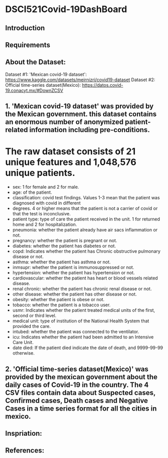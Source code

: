 # DSCI521Covid-19DashBoard

## Introduction 

## Requirements

## About the Dataset: 
Dataset #1: 'Mexican covid-19 dataset': https://www.kaggle.com/datasets/meirnizri/covid19-dataset
Dataset #2: Official time-series dataset(Mexico): https://datos.covid-19.conacyt.mx/#DownZCSV

## 1. 'Mexican covid-19 dataset' was provided by the Mexican government. this dataset contains an enormous number of anonymized patient-related information including pre-conditions. 
# The raw dataset consists of 21 unique features and 1,048,576 unique patients. 
- sex: 1 for female and 2 for male.
- age: of the patient.
- classification: covid test findings. Values 1-3 mean that the patient was diagnosed with covid in different
- degrees. 4 or higher means that the patient is not a carrier of covid or that the test is inconclusive.
- patient type: type of care the patient received in the unit. 1 for returned home and 2 for hospitalization.
- pneumonia: whether the patient already have air sacs inflammation or not.
- pregnancy: whether the patient is pregnant or not.
- diabetes: whether the patient has diabetes or not.
- copd: Indicates whether the patient has Chronic obstructive pulmonary disease or not.
- asthma: whether the patient has asthma or not.
- inmsupr: whether the patient is immunosuppressed or not.
- hypertension: whether the patient has hypertension or not.
- cardiovascular: whether the patient has heart or blood vessels related disease.
- renal chronic: whether the patient has chronic renal disease or not.
- other disease: whether the patient has other disease or not.
- obesity: whether the patient is obese or not.
- tobacco: whether the patient is a tobacco user.
- usmr: Indicates whether the patient treated medical units of the first, second or third level.
- medical unit: type of institution of the National Health System that provided the care.
- intubed: whether the patient was connected to the ventilator.
- icu: Indicates whether the patient had been admitted to an Intensive Care Unit.
- date died: If the patient died indicate the date of death, and 9999-99-99 otherwise.

## 2. 'Official time-series dataset(Mexico)' was provided by the mexican government about the daily cases of Covid-19 in the country. The 4 CSV files contain data about Suspected cases, Confirmed cases, Death cases and Negative Cases in a time series format for all the cities in mexico. 

## Inspriation: 

## References:





